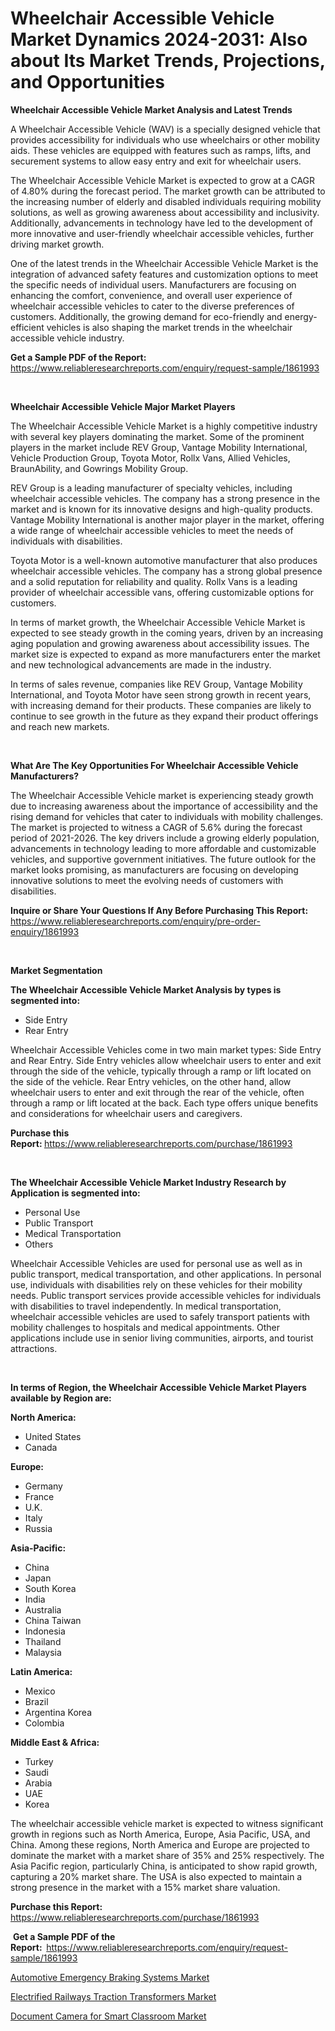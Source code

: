 <p><h1>Wheelchair Accessible Vehicle Market Dynamics 2024-2031: Also about Its Market Trends, Projections, and Opportunities</h1></p><p><strong>Wheelchair Accessible Vehicle Market Analysis and Latest Trends</strong></p>
<p><p>A Wheelchair Accessible Vehicle (WAV) is a specially designed vehicle that provides accessibility for individuals who use wheelchairs or other mobility aids. These vehicles are equipped with features such as ramps, lifts, and securement systems to allow easy entry and exit for wheelchair users.</p><p>The Wheelchair Accessible Vehicle Market is expected to grow at a CAGR of 4.80% during the forecast period. The market growth can be attributed to the increasing number of elderly and disabled individuals requiring mobility solutions, as well as growing awareness about accessibility and inclusivity. Additionally, advancements in technology have led to the development of more innovative and user-friendly wheelchair accessible vehicles, further driving market growth.</p><p>One of the latest trends in the Wheelchair Accessible Vehicle Market is the integration of advanced safety features and customization options to meet the specific needs of individual users. Manufacturers are focusing on enhancing the comfort, convenience, and overall user experience of wheelchair accessible vehicles to cater to the diverse preferences of customers. Additionally, the growing demand for eco-friendly and energy-efficient vehicles is also shaping the market trends in the wheelchair accessible vehicle industry.</p></p>
<p><strong>Get a Sample PDF of the Report:&nbsp;</strong> <a href="https://www.reliableresearchreports.com/enquiry/request-sample/1861993">https://www.reliableresearchreports.com/enquiry/request-sample/1861993</a></p>
<p>&nbsp;</p>
<p><strong>Wheelchair Accessible Vehicle Major Market Players</strong></p>
<p><p>The Wheelchair Accessible Vehicle Market is a highly competitive industry with several key players dominating the market. Some of the prominent players in the market include REV Group, Vantage Mobility International, Vehicle Production Group, Toyota Motor, Rollx Vans, Allied Vehicles, BraunAbility, and Gowrings Mobility Group.</p><p>REV Group is a leading manufacturer of specialty vehicles, including wheelchair accessible vehicles. The company has a strong presence in the market and is known for its innovative designs and high-quality products. Vantage Mobility International is another major player in the market, offering a wide range of wheelchair accessible vehicles to meet the needs of individuals with disabilities.</p><p>Toyota Motor is a well-known automotive manufacturer that also produces wheelchair accessible vehicles. The company has a strong global presence and a solid reputation for reliability and quality. Rollx Vans is a leading provider of wheelchair accessible vans, offering customizable options for customers.</p><p>In terms of market growth, the Wheelchair Accessible Vehicle Market is expected to see steady growth in the coming years, driven by an increasing aging population and growing awareness about accessibility issues. The market size is expected to expand as more manufacturers enter the market and new technological advancements are made in the industry.</p><p>In terms of sales revenue, companies like REV Group, Vantage Mobility International, and Toyota Motor have seen strong growth in recent years, with increasing demand for their products. These companies are likely to continue to see growth in the future as they expand their product offerings and reach new markets.</p></p>
<p>&nbsp;</p>
<p><strong>What Are The Key Opportunities For Wheelchair Accessible Vehicle Manufacturers?</strong></p>
<p><p>The Wheelchair Accessible Vehicle market is experiencing steady growth due to increasing awareness about the importance of accessibility and the rising demand for vehicles that cater to individuals with mobility challenges. The market is projected to witness a CAGR of 5.6% during the forecast period of 2021-2026. The key drivers include a growing elderly population, advancements in technology leading to more affordable and customizable vehicles, and supportive government initiatives. The future outlook for the market looks promising, as manufacturers are focusing on developing innovative solutions to meet the evolving needs of customers with disabilities.</p></p>
<p><strong>Inquire or Share Your Questions If Any Before Purchasing This Report:</strong> <a href="https://www.reliableresearchreports.com/enquiry/pre-order-enquiry/1861993">https://www.reliableresearchreports.com/enquiry/pre-order-enquiry/1861993</a></p>
<p>&nbsp;</p>
<p><strong>Market Segmentation</strong></p>
<p><strong>The Wheelchair Accessible Vehicle Market Analysis by types is segmented into:</strong></p>
<p><ul><li>Side Entry</li><li>Rear Entry</li></ul></p>
<p><p>Wheelchair Accessible Vehicles come in two main market types: Side Entry and Rear Entry. Side Entry vehicles allow wheelchair users to enter and exit through the side of the vehicle, typically through a ramp or lift located on the side of the vehicle. Rear Entry vehicles, on the other hand, allow wheelchair users to enter and exit through the rear of the vehicle, often through a ramp or lift located at the back. Each type offers unique benefits and considerations for wheelchair users and caregivers.</p></p>
<p><strong>Purchase this Report:&nbsp;</strong><a href="https://www.reliableresearchreports.com/purchase/1861993">https://www.reliableresearchreports.com/purchase/1861993</a></p>
<p>&nbsp;</p>
<p><strong>The Wheelchair Accessible Vehicle Market Industry Research by Application is segmented into:</strong></p>
<p><ul><li>Personal Use</li><li>Public Transport</li><li>Medical Transportation</li><li>Others</li></ul></p>
<p><p>Wheelchair Accessible Vehicles are used for personal use as well as in public transport, medical transportation, and other applications. In personal use, individuals with disabilities rely on these vehicles for their mobility needs. Public transport services provide accessible vehicles for individuals with disabilities to travel independently. In medical transportation, wheelchair accessible vehicles are used to safely transport patients with mobility challenges to hospitals and medical appointments. Other applications include use in senior living communities, airports, and tourist attractions.</p></p>
<p>&nbsp;</p>
<p><strong>In terms of Region, the Wheelchair Accessible Vehicle Market Players available by Region are:</strong></p>
<p>
    <p> <strong> North America: </strong>
        <ul>
            <li>United States</li>
            <li>Canada</li>
        </ul>
        </p> 
    <p> <strong> Europe: </strong>
        <ul>
            <li>Germany</li>
            <li>France</li>
            <li>U.K.</li>
            <li>Italy</li>
            <li>Russia</li>
        </ul>
        </p> 
    <p> <strong> Asia-Pacific: </strong>
        <ul>
            <li>China</li>
            <li>Japan</li>
            <li>South Korea</li>
            <li>India</li>
            <li>Australia</li>
            <li>China Taiwan</li>
            <li>Indonesia</li>
            <li>Thailand</li>
            <li>Malaysia</li>
        </ul>
        </p> 
    <p> <strong> Latin America: </strong>
        <ul>
            <li>Mexico</li>
            <li>Brazil</li>
            <li>Argentina Korea</li>
            <li>Colombia</li>
        </ul>
        </p> 
    <p> <strong> Middle East & Africa: </strong>
        <ul>
            <li>Turkey</li>
            <li>Saudi</li>
            <li>Arabia</li>
            <li>UAE</li>
            <li>Korea</li>
        </ul>
    </p>
    </p>
<p><p>The wheelchair accessible vehicle market is expected to witness significant growth in regions such as North America, Europe, Asia Pacific, USA, and China. Among these regions, North America and Europe are projected to dominate the market with a market share of 35% and 25% respectively. The Asia Pacific region, particularly China, is anticipated to show rapid growth, capturing a 20% market share. The USA is also expected to maintain a strong presence in the market with a 15% market share valuation.</p></p>
<p><strong>Purchase this Report: </strong><a href="https://www.reliableresearchreports.com/purchase/1861993">https://www.reliableresearchreports.com/purchase/1861993</a></p>
<p>&nbsp;<strong>Get a Sample PDF of the Report:&nbsp;&nbsp;</strong><a href="https://www.reliableresearchreports.com/enquiry/request-sample/1861993">https://www.reliableresearchreports.com/enquiry/request-sample/1861993</a></p>
<p><strong></strong></p>
<p><p><a href="https://view.publitas.com/reportprime-1/automotive-emergency-braking-systems-market-challenges-opportunities-and-growth-drivers-and-major-market-players-forecasted-for-period-from-2023-2030/">Automotive Emergency Braking Systems Market</a></p><p><a href="https://view.publitas.com/reportprime-1/decoding-the-electrified-railways-traction-transformers-market-a-deep-dive-into-the-latest-market-trends-market-segmentation-and-competitive-analysis/">Electrified Railways Traction Transformers Market</a></p><p><a href="https://view.publitas.com/reportprime-1/document-camera-for-smart-classroom-market-challenges-opportunities-and-growth-drivers-and-major-market-players-forecasted-for-period-from-2023-2030/">Document Camera for Smart Classroom Market</a></p></p>